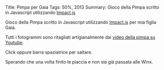 Title: Pimpa per Gaia
Tags: 50%, 2013
Summary: Gioco della Pimpa scritto in Javascript utilizzando [Impact.js](http://impactjs.com)

Gioco della Pimpa scritto in Javascript utilizzando [Impact.js](http://impactjs.com) per mia figlia Gaia.

Tutti i fotogrammi sono ritagliati artigianalmente dai [video della pimpa su Youtube](https://www.youtube.com/results?search_query=pimpa).

Click oppure barra spaziatrice per saltare.

<canvas id="pimpa-per-gaia-canvas"></canvas>

<script type="text/javascript" src="/static/bundle/pimpa-per-gaia/game.min.js"></script>

Sperando che una volta finito le piaccia e non sia già passata alle Winx.

